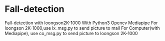 # Fall-detection
Fall-detection with loongson2K-1000
With Python3 Opencv Mediapipe
For loongson 2K-1000,use lx_msg.py to send picture to mail
For Computer(with Mediapipe), use co_msg.py to send picture to loongson 2K-1000
